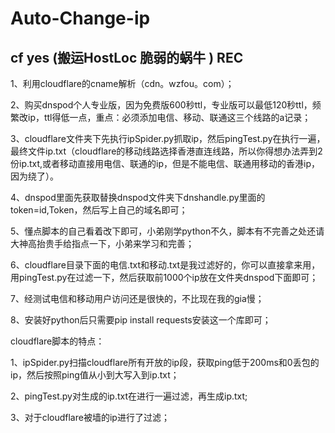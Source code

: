 # Auto-Change-ip
## cf yes  (搬运HostLoc 脆弱的蜗牛 )  REC

1、利用cloudflare的cname解析（cdn。wzfou。com）；

2、购买dnspod个人专业版，因为免费版600秒ttl，专业版可以最低120秒ttl，频繁改ip，ttl得低一点，重点：必须添加电信、移动、联通这三个线路的a记录；

3、cloudflare文件夹下先执行ipSpider.py抓取ip，然后pingTest.py在执行一遍，最终文件ip.txt（cloudflare的移动线路选择香港直连线路，所以你得想办法弄到2份ip.txt,或者移动直接用电信、联通的ip，但是不能电信、联通用移动的香港ip，因为绕了）。

4、dnspod里面先获取替换dnspod文件夹下dnshandle.py里面的token=id,Token，然后写上自己的域名即可；

5、懂点脚本的自己看着改下即可，小弟刚学python不久，脚本有不完善之处还请大神高抬贵手给指点一下，小弟来学习和完善；

6、cloudflare目录下面的电信.txt和移动.txt是我过滤好的，你可以直接拿来用，用pingTest.py在过滤一下，然后获取前1000个ip放在文件夹dnspod下面即可；

7、经测试电信和移动用户访问还是很快的，不比现在我的gia慢；

8、安装好python后只需要pip install requests安装这一个库即可；


cloudflare脚本的特点：

1、ipSpider.py扫描cloudflare所有开放的ip段，获取ping低于200ms和0丢包的ip，然后按照ping值从小到大写入到ip.txt；

2、pingTest.py对生成的ip.txt在进行一遍过滤，再生成ip.txt;

3、对于cloudflare被墙的ip进行了过滤；

